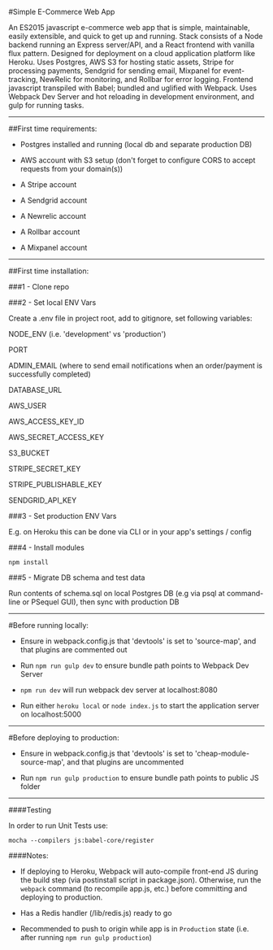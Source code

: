 #Simple E-Commerce Web App

An ES2015 javascript e-commerce web app that is simple, maintainable, easily extensible, and quick to get up and running.
Stack consists of a Node backend running an Express server/API, and a React frontend with vanilla flux pattern.
Designed for deployment on a cloud application platform like Heroku. Uses Postgres, AWS S3 for hosting static assets,
Stripe for processing payments, Sendgrid for sending email, Mixpanel for event-tracking, NewRelic for monitoring,
and Rollbar for error logging. Frontend javascript transpiled with Babel; bundled and uglified with Webpack.
Uses Webpack Dev Server and hot reloading in development environment, and gulp for running tasks.

----------------------------------------------

##First time requirements:

- Postgres installed and running (local db and separate production DB)

- AWS account with S3 setup (don't forget to configure CORS to accept requests from your domain(s))

- A Stripe account

- A Sendgrid account

- A Newrelic account

- A Rollbar account

- A Mixpanel account

----------------------------------------------

##First time installation:


###1 - Clone repo

###2 - Set local ENV Vars

Create a .env file in project root, add to gitignore, set following variables:

NODE_ENV (i.e. 'development' vs 'production')

PORT

ADMIN_EMAIL (where to send email notifications when an order/payment is successfully completed)

DATABASE_URL

AWS_USER

AWS_ACCESS_KEY_ID

AWS_SECRET_ACCESS_KEY

S3_BUCKET

STRIPE_SECRET_KEY

STRIPE_PUBLISHABLE_KEY

SENDGRID_API_KEY

###3 - Set production ENV Vars

E.g. on Heroku this can be done via CLI or in your app's settings / config

###4 - Install modules

`npm install`

###5 - Migrate DB schema and test data

Run contents of schema.sql on local Postgres DB (e.g via psql at command-line or PSequel GUI), then sync with production DB

----------------------------------------------

#Before running locally:

- Ensure in webpack.config.js that 'devtools' is set to 'source-map', and that plugins are commented out

- Run `npm run gulp dev` to ensure bundle path points to Webpack Dev Server

- `npm run dev` will run webpack dev server at localhost:8080

- Run either `heroku local` or `node index.js` to start the application server on localhost:5000

----------------------------------------------

#Before deploying to production:

- Ensure in webpack.config.js that 'devtools' is set to 'cheap-module-source-map', and that plugins are uncommented

- Run `npm run gulp production` to ensure bundle path points to public JS folder

----------------------------------------------

####Testing

In order to run Unit Tests use:

`mocha --compilers js:babel-core/register`

####Notes:

- If deploying to Heroku, Webpack will auto-compile front-end JS during the build step (via postinstall script in package.json). Otherwise, run the `webpack` command (to recompile app.js, etc.) before committing and deploying to production.

- Has a Redis handler (/lib/redis.js) ready to go

- Recommended to push to origin while app is in `Production` state (i.e. after running `npm run gulp production`)
